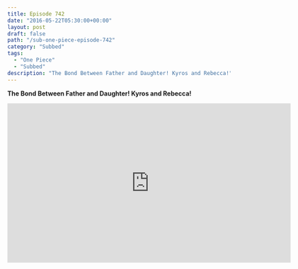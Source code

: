 ```yaml
---
title: Episode 742
date: "2016-05-22T05:30:00+00:00"
layout: post
draft: false
path: "/sub-one-piece-episode-742"
category: "Subbed"
tags:
  - "One Piece"
  - "Subbed"
description: "The Bond Between Father and Daughter! Kyros and Rebecca!"
---
```


**The Bond Between Father and Daughter! Kyros and Rebecca!**

<iframe width="640" height="360" src="https://www.rapidvideo.com/e/G6FRPGOVKL" frameborder="0" marginwidth=0 marginheight=0 scrolling=no allowfullscreen></iframe>

